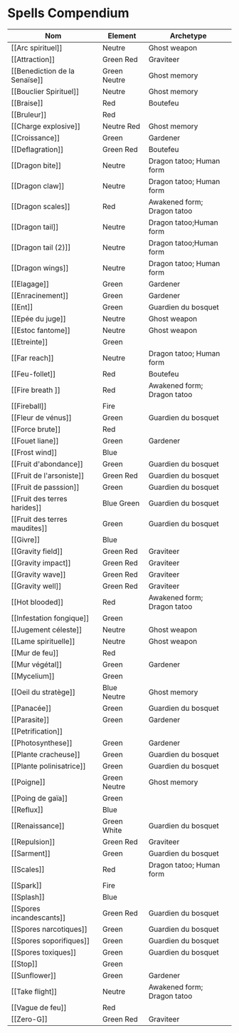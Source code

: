 # Spells Compendium

| Nom                           | Element      | Archetype                   |
| ---                           | ---          | ---                         |
| [[Arc spirituel]]             | Neutre       | Ghost weapon                |
| [[Attraction]]                | Green Red    | Graviteer                   |
| [[Benediction de la Senaïse]] | Green Neutre | Ghost memory                |
| [[Bouclier Spirituel]]        | Neutre       | Ghost memory                |
| [[Braise]]                    | Red          | Boutefeu                    |
| [[Bruleur]]                   | Red          |                             |
| [[Charge explosive]]          | Neutre Red   | Ghost memory                |
| [[Croissance]]                | Green        | Gardener                    |
| [[Deflagration]]              | Green Red    | Boutefeu                    |
| [[Dragon bite]]               | Neutre       | Dragon tatoo; Human form    |
| [[Dragon claw]]               | Neutre       | Dragon tatoo; Human form    |
| [[Dragon scales]]             | Red          | Awakened form; Dragon tatoo |
| [[Dragon tail]]               | Neutre       | Dragon tatoo;Human form     |
| [[Dragon tail (2)]]           | Neutre       | Dragon tatoo;Human form     |
| [[Dragon wings]]              | Neutre       | Dragon tatoo; Human form    |
| [[Elagage]]                   | Green        | Gardener                    |
| [[Enracinement]]              | Green        | Gardener                    |
| [[Ent]]                       | Green        | Guardien du bosquet         |
| [[Epée du juge]]              | Neutre       | Ghost weapon                |
| [[Estoc fantome]]             | Neutre       | Ghost weapon                |
| [[Etreinte]]                  | Green        |                             |
| [[Far reach]]                 | Neutre       | Dragon tatoo; Human form    |
| [[Feu-follet]]                | Red          | Boutefeu                    |
| [[Fire breath	]]              | Red          | Awakened form; Dragon tatoo |
| [[Fireball]]                  | Fire         |                             |
| [[Fleur de vénus]]            | Green        | Guardien du bosquet         |
| [[Force brute]]               | Red          |                             |
| [[Fouet liane]]               | Green        | Gardener                    |
| [[Frost wind]]                | Blue         |                             |
| [[Fruit d'abondance]]         | Green        | Guardien du bosquet         |
| [[Fruit de l'arsoniste]]      | Green Red    | Guardien du bosquet         |
| [[Fruit de passsion]]         | Green        | Guardien du bosquet         |
| [[Fruit des terres harides]]  | Blue Green   | Guardien du bosquet         |
| [[Fruit des terres maudites]] | Green        | Guardien du bosquet         |
| [[Givre]]                     | Blue         |                             |
| [[Gravity field]]             | Green Red    | Graviteer                   |
| [[Gravity impact]]            | Green Red    | Graviteer                   |
| [[Gravity wave]]              | Green Red    | Graviteer                   |
| [[Gravity well]]              | Green Red    | Graviteer                   |
| [[Hot blooded]]               | Red          | Awakened form; Dragon tatoo |
| [[Infestation fongique]]      | Green        |                             |
| [[Jugement céleste]]          | Neutre       | Ghost weapon                |
| [[Lame spirituelle]]          | Neutre       | Ghost weapon                |
| [[Mur de feu]]                | Red          |                             |
| [[Mur végétal]]               | Green        | Gardener                    |
| [[Mycelium]]                  | Green        |                             |
| [[Oeil du stratège]]          | Blue Neutre  | Ghost memory                |
| [[Panacée]]                   | Green        | Guardien du bosquet         |
| [[Parasite]]                  | Green        | Gardener                    |
| [[Petrification]]             |              |                             |
| [[Photosynthese]]             | Green        | Gardener                    |
| [[Plante cracheuse]]          | Green        | Guardien du bosquet         |
| [[Plante polinisatrice]]      | Green        | Guardien du bosquet         |
| [[Poigne]]                    | Green Neutre | Ghost memory                |
| [[Poing de gaïa]]             | Green        |                             |
| [[Reflux]]                    | Blue         |                             |
| [[Renaissance]]               | Green White  | Guardien du bosquet         |
| [[Repulsion]]                 | Green Red    | Graviteer                   |
| [[Sarment]]                   | Green        | Guardien du bosquet         |
| [[Scales]]                    | Red          | Dragon tatoo; Human form    |
| [[Spark]]                     | Fire         |                             |
| [[Splash]]                    | Blue         |                             |
| [[Spores incandescants]]      | Green Red    | Guardien du bosquet         |
| [[Spores narcotiques]]        | Green        | Guardien du bosquet         |
| [[Spores soporifiques]]       | Green        | Guardien du bosquet         |
| [[Spores toxiques]]           | Green        | Guardien du bosquet         |
| [[Stop]]                      | Green        |                             |
| [[Sunflower]]                 | Green        | Gardener                    |
| [[Take flight]]               | Neutre       | Awakened form; Dragon tatoo |
| [[Vague de feu]]              | Red          |                             |
| [[Zero-G]]                    | Green Red    | Graviteer                   |
